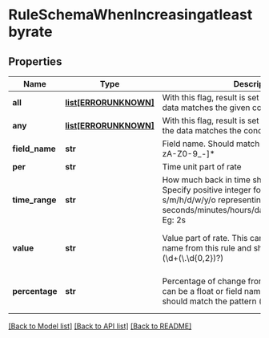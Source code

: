 # RuleSchemaWhenIncreasingatleastbyrate

## Properties
Name | Type | Description | Notes
------------ | ------------- | ------------- | -------------
**all** | [**list[ERRORUNKNOWN]**](.md) | With this flag, result is set to True only if all the data matches the given condition | [optional] 
**any** | [**list[ERRORUNKNOWN]**](.md) | With this flag, result is set to True if any one of the data matches the condition | [optional] 
**field_name** | **str** | Field name. Should match the pattern $[a-z][a-zA-Z0-9_-]* | 
**per** | **str** | Time unit part of rate | 
**time_range** | **str** | How much back in time should we look for data. Specify positive integer followed by s/m/h/d/w/y/o representing seconds/minutes/hours/days/weeks/years/offset. Eg: 2s | [optional] 
**value** | **str** | Value part of rate. This can be a float or field name from this rule and should match the pattern (\\d+(\\.\\d{0,2})?)|($[a-z][a-zA-Z0-9_-]*) | [optional] 
**percentage** | **str** | Percentage of change from previous value. This can be a float or field name from this rule and should match the pattern (\\d+(\\.\\d{0,2})?)|($[a-z][a-zA-Z0-9_-]*) | [optional] 

[[Back to Model list]](../README.md#documentation-for-models) [[Back to API list]](../README.md#documentation-for-api-endpoints) [[Back to README]](../README.md)


